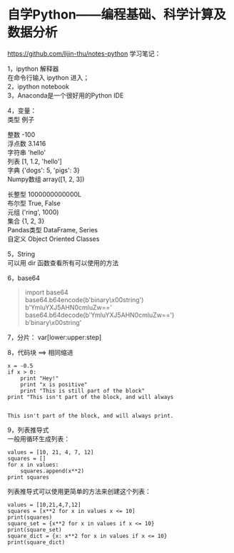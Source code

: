 # 自学Python——编程基础、科学计算及数据分析

<https://github.com/lijin-thu/notes-python> 学习笔记：

1，ipython 解释器  
在命令行输入 ipython 进入；  
2，ipython notebook  
3，Anaconda是一个很好用的Python IDE  

4，变量：  
类型	例子

整数  	-100  
浮点数	 3.1416  
字符串	'hello'  
列表	[1, 1.2, 'hello']  
字典	{'dogs': 5, 'pigs': 3}  
Numpy数组	array([1, 2, 3])  

长整型	1000000000000L  
布尔型	True, False  
元组	('ring', 1000)  
集合	{1, 2, 3}  
Pandas类型	DataFrame, Series  
自定义	Object Oriented Classes  

5，String  
可以用 dir 函数查看所有可以使用的方法  

6，base64  
> import base64  
> base64.b64encode(b'binary\x00string')  
> b'YmluYXJ5AHN0cmluZw=='  
> base64.b64decode(b'YmluYXJ5AHN0cmluZw==')  
> b'binary\x00string'

7，分片： var[lower:upper:step]  

8，代码块 ==> 相同缩进  

```
x = -0.5  
if x > 0:  
    print "Hey!"
    print "x is positive"
    print "This is still part of the block"
print "This isn't part of the block, and will always 


This isn't part of the block, and will always print.
```  


9，列表推导式  
一般用循环生成列表：

```
values = [10, 21, 4, 7, 12]
squares = []
for x in values:
    squares.append(x**2)
print squares
```  

列表推导式可以使用更简单的方法来创建这个列表：  

```
values = [10,21,4,7,12]
squares = [x**2 for x in values x <= 10]
print(squares)  
square_set = {x**2 for x in values if x <= 10}
print(square_set)
square_dict = {x: x**2 for x in values if x <= 10}
print(square_dict)
```  

